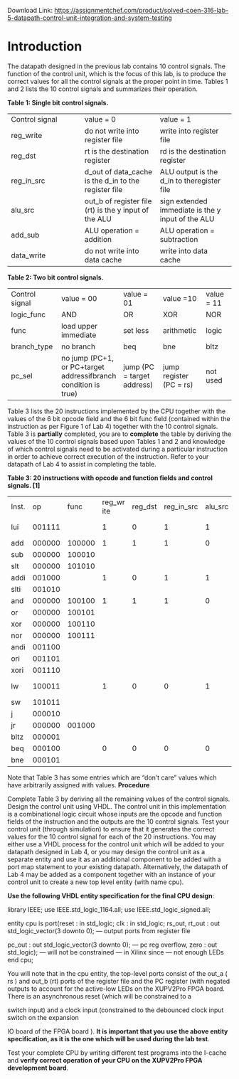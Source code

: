 Download Link: https://assignmentchef.com/product/solved-coen-316-lab-5-datapath-control-unit-integration-and-system-testing
<br>
<h1>Introduction</h1>

The datapath designed in the previous lab contains 10 control signals. The function of the control unit, which is the focus of this lab, is to produce the correct values for all the control signals at the proper point in time.  Tables 1 and 2 lists the 10 control signals and summarizes their operation.

<strong>Table 1: Single bit control signals.</strong>

<table width="0">

 <tbody>

  <tr>

   <td width="208">Control signal</td>

   <td width="208">value = 0</td>

   <td width="208">value = 1</td>

  </tr>

  <tr>

   <td width="208">reg_write</td>

   <td width="208">do not write into register file</td>

   <td width="208">write into register file</td>

  </tr>

  <tr>

   <td width="208">reg_dst</td>

   <td width="208">rt is the destination register</td>

   <td width="208">rd is the destination register</td>

  </tr>

  <tr>

   <td width="208">reg_in_src</td>

   <td width="208">d_out of data_cache is the d_in to the register file</td>

   <td width="208">ALU output is the d_in to theregister file</td>

  </tr>

  <tr>

   <td width="208">alu_src</td>

   <td width="208">out_b of register file (rt) is the y input of the ALU</td>

   <td width="208">sign extended immediate is the y input of the ALU</td>

  </tr>

  <tr>

   <td width="208">add_sub</td>

   <td width="208">ALU operation = addition</td>

   <td width="208">ALU operation = subtraction</td>

  </tr>

  <tr>

   <td width="208">data_write</td>

   <td width="208">do not write into data cache</td>

   <td width="208">write into data cache</td>

  </tr>

 </tbody>

</table>

<strong>Table 2: Two bit control signals.</strong>

<table width="0">

 <tbody>

  <tr>

   <td width="125">Control signal</td>

   <td width="125">value = 00</td>

   <td width="125">value = 01</td>

   <td width="125">value =10</td>

   <td width="125">value = 11</td>

  </tr>

  <tr>

   <td width="125">logic_func</td>

   <td width="125">AND</td>

   <td width="125">OR</td>

   <td width="125">XOR</td>

   <td width="125">NOR</td>

  </tr>

  <tr>

   <td width="125">func</td>

   <td width="125">load upper immediate</td>

   <td width="125">set less</td>

   <td width="125">arithmetic</td>

   <td width="125">logic</td>

  </tr>

  <tr>

   <td width="125">branch_type</td>

   <td width="125">no branch</td>

   <td width="125">beq</td>

   <td width="125">bne</td>

   <td width="125">bltz</td>

  </tr>

  <tr>

   <td width="125">pc_sel</td>

   <td width="125">no jump (PC+1, or PC+target addressifbranch condition is true)</td>

   <td width="125">jump (PC = target address)</td>

   <td width="125">jump register (PC = rs)</td>

   <td width="125">not used</td>

  </tr>

 </tbody>

</table>

Table 3 lists the 20 instructions implemented by the CPU together with the values of the 6 bit opcode field and the 6 bit func field (contained within the instruction as per Figure 1 of Lab 4) together with the 10 control signals.  Table 3 is <strong>partially</strong> completed, you are to <strong>complete</strong> the table by deriving the values of the 10 control signals based upon Tables 1 and 2 and knowledge of which control signals need to be activated during a particular instruction in order to achieve correct execution of the instruction. Refer to your datapath of Lab 4 to assist in completing the table.

<strong>Table 3: 20 instructions with opcode and function fields and control signals. [1]</strong>

<table width="0">

 <tbody>

  <tr>

   <td width="48">Inst.</td>

   <td width="52">op</td>

   <td width="52">func</td>

   <td width="48">reg_wr ite</td>

   <td width="50">reg_dst</td>

   <td width="45">reg_in_src</td>

   <td width="51">alu_src</td>

   <td width="50">add_su b</td>

   <td width="49">data_w rite</td>

   <td width="48">logic_func</td>

   <td width="39">func</td>

   <td width="49">branch_type</td>

   <td width="46">pc_sel</td>

  </tr>

  <tr>

   <td width="48">lui</td>

   <td width="52">001111</td>

   <td width="52"> </td>

   <td width="48">1</td>

   <td width="50">0</td>

   <td width="45">1</td>

   <td width="51">1</td>

   <td width="50">0(don’t care)</td>

   <td width="49">0</td>

   <td width="48">00(don’t care)</td>

   <td width="39">00</td>

   <td width="49">00</td>

   <td width="46">00</td>

  </tr>

  <tr>

   <td width="48">add</td>

   <td width="52">000000</td>

   <td width="52">100000</td>

   <td width="48">1</td>

   <td width="50">1</td>

   <td width="45">1</td>

   <td width="51">0</td>

   <td width="50">0</td>

   <td width="49">0</td>

   <td width="48">00</td>

   <td width="39">10</td>

   <td width="49">00</td>

   <td width="46">00</td>

  </tr>

  <tr>

   <td width="48">sub</td>

   <td width="52">000000</td>

   <td width="52">100010</td>

   <td width="48"> </td>

   <td width="50"> </td>

   <td width="45"> </td>

   <td width="51"> </td>

   <td width="50"> </td>

   <td width="49"> </td>

   <td width="48"> </td>

   <td width="39"> </td>

   <td width="49"> </td>

   <td width="46"> </td>

  </tr>

  <tr>

   <td width="48">slt</td>

   <td width="52">000000</td>

   <td width="52">101010</td>

   <td width="48"> </td>

   <td width="50"> </td>

   <td width="45"> </td>

   <td width="51"> </td>

   <td width="50"> </td>

   <td width="49"> </td>

   <td width="48"> </td>

   <td width="39"> </td>

   <td width="49"> </td>

   <td width="46"> </td>

  </tr>

  <tr>

   <td width="48">addi</td>

   <td width="52">001000</td>

   <td width="52"> </td>

   <td width="48">1</td>

   <td width="50">0</td>

   <td width="45">1</td>

   <td width="51">1</td>

   <td width="50">0</td>

   <td width="49">0</td>

   <td width="48">00</td>

   <td width="39">10</td>

   <td width="49">00</td>

   <td width="46">00</td>

  </tr>

  <tr>

   <td width="48">slti</td>

   <td width="52">001010</td>

   <td width="52"> </td>

   <td width="48"> </td>

   <td width="50"> </td>

   <td width="45"> </td>

   <td width="51"> </td>

   <td width="50"> </td>

   <td width="49"> </td>

   <td width="48"> </td>

   <td width="39"> </td>

   <td width="49"> </td>

   <td width="46"> </td>

  </tr>

  <tr>

   <td width="48">and</td>

   <td width="52">000000</td>

   <td width="52">100100</td>

   <td width="48">1</td>

   <td width="50">1</td>

   <td width="45">1</td>

   <td width="51">0</td>

   <td width="50">1</td>

   <td width="49">0</td>

   <td width="48">00</td>

   <td width="39">11</td>

   <td width="49">00</td>

   <td width="46">00</td>

  </tr>

  <tr>

   <td width="48">or</td>

   <td width="52">000000</td>

   <td width="52">100101</td>

   <td width="48"> </td>

   <td width="50"> </td>

   <td width="45"> </td>

   <td width="51"> </td>

   <td width="50"> </td>

   <td width="49"> </td>

   <td width="48"> </td>

   <td width="39"> </td>

   <td width="49"> </td>

   <td width="46"> </td>

  </tr>

  <tr>

   <td width="48">xor</td>

   <td width="52">000000</td>

   <td width="52">100110</td>

   <td width="48"> </td>

   <td width="50"> </td>

   <td width="45"> </td>

   <td width="51"> </td>

   <td width="50"> </td>

   <td width="49"> </td>

   <td width="48"> </td>

   <td width="39"> </td>

   <td width="49"> </td>

   <td width="46"> </td>

  </tr>

  <tr>

   <td width="48">nor</td>

   <td width="52">000000</td>

   <td width="52">100111</td>

   <td width="48"> </td>

   <td width="50"> </td>

   <td width="45"> </td>

   <td width="51"> </td>

   <td width="50"> </td>

   <td width="49"> </td>

   <td width="48"> </td>

   <td width="39"> </td>

   <td width="49"> </td>

   <td width="46"> </td>

  </tr>

  <tr>

   <td width="48">andi</td>

   <td width="52">001100</td>

   <td width="52"> </td>

   <td width="48"> </td>

   <td width="50"> </td>

   <td width="45"> </td>

   <td width="51"> </td>

   <td width="50"> </td>

   <td width="49"> </td>

   <td width="48"> </td>

   <td width="39"> </td>

   <td width="49"> </td>

   <td width="46"> </td>

  </tr>

  <tr>

   <td width="48">ori</td>

   <td width="52">001101</td>

   <td width="52"> </td>

   <td width="48"> </td>

   <td width="50"> </td>

   <td width="45"> </td>

   <td width="51"> </td>

   <td width="50"> </td>

   <td width="49"> </td>

   <td width="48"> </td>

   <td width="39"> </td>

   <td width="49"> </td>

   <td width="46"> </td>

  </tr>

  <tr>

   <td width="48">xori</td>

   <td width="52">001110</td>

   <td width="52"> </td>

   <td width="48"> </td>

   <td width="50"> </td>

   <td width="45"> </td>

   <td width="51"> </td>

   <td width="50"> </td>

   <td width="49"> </td>

   <td width="48"> </td>

   <td width="39"> </td>

   <td width="49"> </td>

   <td width="46"> </td>

  </tr>

  <tr>

   <td width="48">lw</td>

   <td width="52">100011</td>

   <td width="52"> </td>

   <td width="48">1</td>

   <td width="50">0</td>

   <td width="45">0</td>

   <td width="51">1</td>

   <td width="50">0</td>

   <td width="49">0</td>

   <td width="48">10(don’t care)</td>

   <td width="39">10</td>

   <td width="49">00</td>

   <td width="46">00</td>

  </tr>

  <tr>

   <td width="48">sw</td>

   <td width="52">101011</td>

   <td width="52"> </td>

   <td width="48"> </td>

   <td width="50"> </td>

   <td width="45"> </td>

   <td width="51"> </td>

   <td width="50"> </td>

   <td width="49"> </td>

   <td width="48"> </td>

   <td width="39"> </td>

   <td width="49"> </td>

   <td width="46"> </td>

  </tr>

  <tr>

   <td width="48">j</td>

   <td width="52">000010</td>

   <td width="52"> </td>

   <td width="48"> </td>

   <td width="50"> </td>

   <td width="45"> </td>

   <td width="51"> </td>

   <td width="50"> </td>

   <td width="49"> </td>

   <td width="48"> </td>

   <td width="39"> </td>

   <td width="49"> </td>

   <td width="46"> </td>

  </tr>

  <tr>

   <td width="48">jr</td>

   <td width="52">000000</td>

   <td width="52">001000</td>

   <td width="48"> </td>

   <td width="50"> </td>

   <td width="45"> </td>

   <td width="51"> </td>

   <td width="50"> </td>

   <td width="49"> </td>

   <td width="48"> </td>

   <td width="39"> </td>

   <td width="49"> </td>

   <td width="46"> </td>

  </tr>

  <tr>

   <td width="48">bltz</td>

   <td width="52">000001</td>

   <td width="52"> </td>

   <td width="48"> </td>

   <td width="50"> </td>

   <td width="45"> </td>

   <td width="51"> </td>

   <td width="50"> </td>

   <td width="49"> </td>

   <td width="48"> </td>

   <td width="39"> </td>

   <td width="49"> </td>

   <td width="46"> </td>

  </tr>

  <tr>

   <td width="48">beq</td>

   <td width="52">000100</td>

   <td width="52"> </td>

   <td width="48">0</td>

   <td width="50">0</td>

   <td width="45">0</td>

   <td width="51">0</td>

   <td width="50">0</td>

   <td width="49">0</td>

   <td width="48">00</td>

   <td width="39">00</td>

   <td width="49">01</td>

   <td width="46">00</td>

  </tr>

  <tr>

   <td width="48">bne</td>

   <td width="52">000101</td>

   <td width="52"> </td>

   <td width="48"> </td>

   <td width="50"> </td>

   <td width="45"> </td>

   <td width="51"> </td>

   <td width="50"> </td>

   <td width="49"> </td>

   <td width="48"> </td>

   <td width="39"> </td>

   <td width="49"> </td>

   <td width="46"> </td>

  </tr>

 </tbody>

</table>

Note that Table 3 has some entries which are “don’t care” values which have arbitrarily assigned with values. <strong>Procedure</strong>

Complete Table 3 by deriving all the remaining values of the control signals. Design the control unit using VHDL. The control unit in this implementation is a combinational logic circuit whose inputs are the opcode and function fields of the instruction and the outputs are the 10 control signals.  Test your control unit (through simulation) to ensure that it generates the correct values for the 10 control signal for each of the 20 instructions. You may either use a VHDL process for the control unit which will be added to your datapath designed in Lab 4, or you may design the control unit as a separate entity and use it as an additional component to be added with a port map statement to your existing datapath. Alternatively, the datapath of Lab 4 may be added as a component together with an instance of your control unit to create a new top level entity (with name cpu).

<strong>Use the following VHDL entity specification for the final CPU design</strong>:

library IEEE; use IEEE.std_logic_1164.all; use IEEE.std_logic_signed.all;

entity  cpu  is port(reset : in std_logic;      clk   : in std_logic;      rs_out, rt_out : out std_logic_vector(3 downto 0);     — output ports from register file

pc_out : out std_logic_vector(3 downto 0); — pc reg      overflow, zero : out std_logic); — will not be constrained                                       —  in Xilinx since                                       — not enough LEDs end cpu;

You will note that in the cpu entity, the top-level ports consist of the out_a ( rs ) and out_b (rt) ports of the register file and the PC register (with negated outputs to account for the active-low LEDs on the XUPV2Pro FPGA board.   There is an asynchronous reset (which will be constrained to a

switch input) and a clock input (constrained to the debounced clock input switch on the expansion

IO board of the FPGA board ). <strong>It is important that you use the above entity specification, as it is the one which will be used during the lab test</strong>.

Test your complete CPU by writing different test programs into the I-cache and <strong>verify correct operation of your CPU on the XUPV2Pro FPGA development board</strong>.


